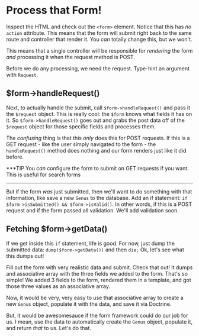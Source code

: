 # Process that Form!

Inspect the HTML and check out the `<form>` element. Notice that this has *no* `action`
attribute. This means that the form will submit right back to the same route and
controller that render it. You *can* totally change this, but we won't.

This means that a single controller will be responsible for *rendering* the form
*and* processing it when the request method is POST.

Before we do any processing, we need the request. Type-hint an argument with `Request`.

## $form->handleRequest()

Next, to actually handle the submit, call `$form->handleRequest()` and pass it the
`$request` object. This is really cool: the `$form` knows what fields it has on it.
So `$form->handleRequest()` goes out and grabs the post data off of the `$request`
object for those specific fields and processes them.

The *confusing* thing is that this *only* does this for POST requests. If this is
a GET request - like the user simply navigated to the form - the `handleRequest()`
method does nothing and our form renders just like it did before.

***TIP
You *can* configure the form to submit on GET requests if you want. This is
useful for search forms
***

But if the form *was* just submitted, then we'll want to do something with that
information, like save a new `Genus` to the database. Add an if statement:
`if $form->isSubmitted() && $form->isValid()`. In other words, if this is a POST
request and if the form passed all validation. We'll add validation soon.

## Fetching $form->getData()

If we get inside this `if` statement, life is good. For now, just dump the submitted
data: `dump($form->getData())` and then `die;` Ok, let's see what this dumps out!

Fill out the form with very realistic data and submit. Check that out! It dumps
and associative array with the three fields we added to the form. That's so simple!
We added 3 fields to the form, rendered them in a template, and got those three
values as an associative array.

Now, it would be very, very easy to use that associative array to create a new `Genus`
object, populate it with the data, and save it via Doctrine.

But, it would be awesomesauce if the form framework could do our job for us. I mean,
use the data to automatically create the `Genus` object, populate it, and return
*that* to us. Let's do that.
